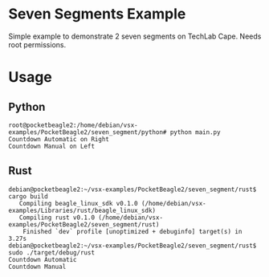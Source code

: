 # Seven Segments Example

Simple example to demonstrate 2 seven segments on TechLab Cape. Needs root permissions.

# Usage

## Python

```console
root@pocketbeagle2:/home/debian/vsx-examples/PocketBeagle2/seven_segment/python# python main.py
Countdown Automatic on Right
Countdown Manual on Left
```

## Rust

```console
debian@pocketbeagle2:~/vsx-examples/PocketBeagle2/seven_segment/rust$ cargo build
   Compiling beagle_linux_sdk v0.1.0 (/home/debian/vsx-examples/Libraries/rust/beagle_linux_sdk)
   Compiling rust v0.1.0 (/home/debian/vsx-examples/PocketBeagle2/seven_segment/rust)
    Finished `dev` profile [unoptimized + debuginfo] target(s) in 3.27s
debian@pocketbeagle2:~/vsx-examples/PocketBeagle2/seven_segment/rust$ sudo ./target/debug/rust
Countdown Automatic
Countdown Manual
```

